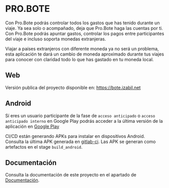 # PRO.BOTE

Con Pro.Bote podrás controlar todos los gastos que has tenido durante un viaje. Ya sea solo o acompañado, deja que 
Pro.Bote haga las cuentas por ti. Con Pro.Bote podrás apuntar gastos, controlar los pagos entre participantes del 
viaje e incluso soporta monedas extranjeras.

Viajar a países extranjeros con diferente moneda ya no será un problema, esta aplicación te dará un cambio de moneda 
aproximado durante tus viajes para conocer con claridad todo lo que has gastado en tu moneda local.

## Web

Versión publica del proyecto disponible en: https://bote.izabil.net

## Android

Sí eres un usuario participante de la fase de `acceso anticipado` o `acceso anticipado interno` en Google Play podrás 
acceder a la última versión de la aplicación en
 [Google Play](https://play.google.com/store/apps/details?id=net.izabil.bote)

CI/CD están generando APKs para instalar en dispositivos Android. Consulta la última APK generada en 
[gitlab-ci](https://gitlab.com/pabil/bote-dw/pipelines). Las APK se generan como artefactos en el stage `build_android`.

## Documentación

Consulta la documentación de este proyecto en el apartado de [Documentación](documentacion/README.md).
